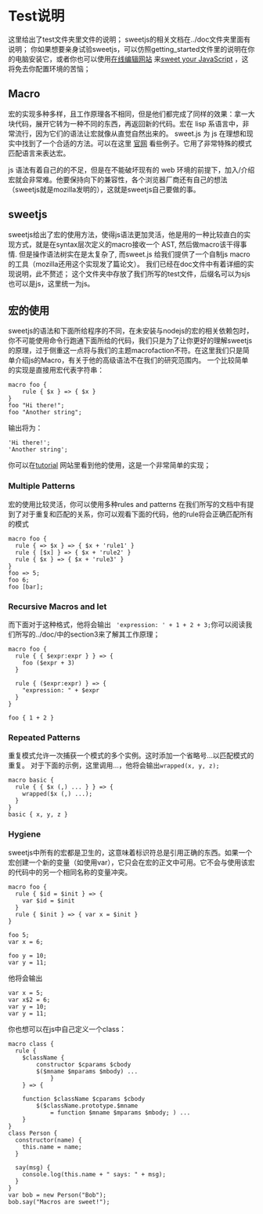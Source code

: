 # Test说明
这里给出了test文件夹里文件的说明；
sweetjs的相关文档在../doc文件夹里面有说明；
你如果想要亲身试验sweetjs，可以仿照getting_started文件里的说明在你的电脑安装它，或者你也可以使用[在线编辑网站](http://www.sweetjs.org/browser/editor.html) 来[sweet your JavaScript](https://github.com/sweet-js) ，这将免去你配置环境的苦恼；
## Macro

宏的实现多种多样，且工作原理各不相同，但是他们都完成了同样的效果：拿一大块代码，展开它转为一种不同的东西，再返回新的代码。宏在 lisp 系语言中，非常流行，因为它们的语法让宏就像从直觉自然出来的。
sweet.js 为 js 在理想和现实中找到了一个合适的方法。可以在这里 [官网](http://sweetjs.org/) 看些例子。它用了非常特殊的模式匹配语言来表达宏。

 js 语法有着自己的的不足，但是在不能破坏现有的 web 环境的前提下，加入/介绍宏就会非常难。他要保持向下的兼容性，各个浏览器厂商还有自己的想法（sweetjs就是mozilla发明的），这就是sweetjs自己要做的事。

## sweetjs
sweetjs给出了宏的使用方法，使得js语法更加灵活，他是用的一种比较直白的实现方式，就是在syntax层次定义的macro接收一个 AST, 然后做macro该干得事情. 但是操作语法树实在是太复杂了, 而sweet.js 给我们提供了一个自制js macro的工具（mozilla还用这个实现发了篇论文）。
我们已经在doc文件中有着详细的实现说明，此不赘述；
这个文件夹中存放了我们所写的test文件，后缀名可以为sjs也可以是js，这里统一为js。

## 宏的使用
sweetjs的语法和下面所给程序的不同，在未安装与nodejs的宏的相关依赖包时，你不可能使用命令行跑通下面所给的代码，我们只是为了让你更好的理解sweetjs的原理，过于侧重这一点将与我们的主题macrofaction不符。在这里我们只是简单介绍js的Macro，有关于他的高级语法不在我们的研究范围内。
一个比较简单的实现是直接用宏代表字符串：
```
macro foo {
  	rule { $x } => { $x }
}
foo "Hi there!";
foo "Another string";
```
输出将为：
```
'Hi there!';
'Another string';
```
你可以在[tutorial](http://jlongster.com/Writing-Your-First-Sweet.js-Macro#tutorial) 网站里看到他的使用，这是一个非常简单的实现；
### Multiple Patterns
宏的使用比较灵活，你可以使用多种rules and patterns
在我们所写的文档中有提到了对于重复和匹配的关系，你可以观看下面的代码，他的rule将会正确匹配所有的模式
```
macro foo {
  rule { => $x } => { $x + 'rule1' }
  rule { [$x] } => { $x + 'rule2' }
  rule { $x } => { $x + 'rule3' }
}
foo => 5;
foo 6;
foo [bar];
```
### Recursive Macros and let
而下面对于这种格式，他将会输出 ` 'expression: ' + 1 + 2 + 3;`你可以阅读我们所写的../doc/中的section3来了解其工作原理；
```
macro foo {
  rule { { $expr:expr } } => {
    foo ($expr + 3)
  }

  rule { ($expr:expr) } => {
    "expression: " + $expr
  }
}

foo { 1 + 2 }
```
### Repeated Patterns
重复模式允许一次捕获一个模式的多个实例。这时添加一个省略号...以匹配模式的重复。
对于下面的示例，这里调用...，他将会输出`wrapped(x, y, z);`
```
macro basic {
  rule { { $x (,) ... } } => {
    wrapped($x (,) ...);
  }
}
basic { x, y, z }
```
### Hygiene
sweetjs中所有的宏都是卫生的，这意味着标识符总是引用正确的东西。如果一个宏创建一个新的变量（如使用var），它只会在宏的正文中可用。它不会与使用该宏的代码中的另一个相同名称的变量冲突。
```
macro foo {
  rule { $id = $init } => {
    var $id = $init
  }
  rule { $init } => { var x = $init }
}

foo 5;
var x = 6;

foo y = 10;
var y = 11;
```
他将会输出
```
var x = 5;
var x$2 = 6;
var y = 10;
var y = 11;
```

你也想可以在js中自己定义一个class：
```
macro class {
  rule {
    $className {
        constructor $cparams $cbody
        $($mname $mparams $mbody) ...
    		}
  	} => {

    function $className $cparams $cbody
	    $($className.prototype.$mname
      		= function $mname $mparams $mbody; ) ...
  	}
}
class Person {
  constructor(name) {
    this.name = name;
  }

  say(msg) {
    console.log(this.name + " says: " + msg);
  }
}
var bob = new Person("Bob");
bob.say("Macros are sweet!");
```